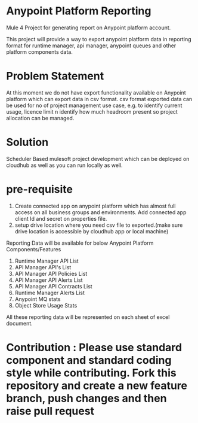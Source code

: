 # Anypoint Platform Reporting
Mule 4 Project for generating report on Anypoint platform account.

This project will provide a way to export anypoint platform data in reporting format for runtime manager, api manager, anypoint queues and other platform components data.

# Problem Statement
At this moment we do not have export functionality available on Anypoint platform which can export data in csv format. csv format exported data can be used for no of project management use case, e.g. to identify current usage, licence limit n identify how much headroom present so project allocation can be managed.

# Solution
Scheduler Based mulesoft project development which can be deployed on cloudhub as well as you can run locally as well.

# pre-requisite
1. Create connected app on anypoint platform which has almost full access on all business groups and environments. Add connected app client Id and secret on properties file.
2. setup drive location where you need csv file to exported.(make sure drive location is accessible by cloudhub app or local machine)


Reporting Data will be available for below Anypoint Platform Components/Features
1. Runtime Manager API List
2. API Manager API's List
3. API Manager API Policies List
4. API Manager API Alerts List
5. API Manager API Contracts List
6. Runtime Manager Alerts List
7. Anypoint MQ stats
8. Object Store Usage Stats


All these reporting data will be represented on each sheet of excel document.



# Contribution : Please use standard component and standard coding style while contributing. Fork this repository and create a new feature branch, push changes and then raise pull request
